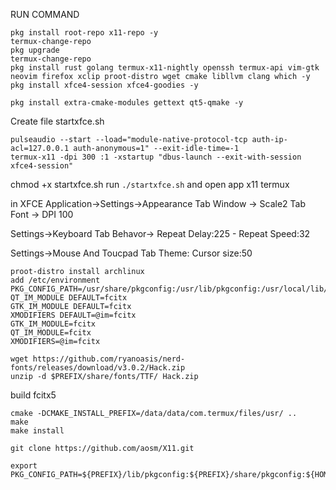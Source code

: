 RUN COMMAND
```
pkg install root-repo x11-repo -y
termux-change-repo
pkg upgrade
termux-change-repo
pkg install rust golang termux-x11-nightly openssh termux-api vim-gtk neovim firefox xclip proot-distro wget cmake libllvm clang which -y
pkg install xfce4-session xfce4-goodies -y

pkg install extra-cmake-modules gettext qt5-qmake -y
```
Create file startxfce.sh
```
pulseaudio --start --load="module-native-protocol-tcp auth-ip-acl=127.0.0.1 auth-anonymous=1" --exit-idle-time=-1
termux-x11 -dpi 300 :1 -xstartup "dbus-launch --exit-with-session xfce4-session"
```
chmod +x startxfce.sh
run `./startxfce.sh` and open app x11 termux

in XFCE
Application->Settings->Appearance
Tab Window -> Scale2 
Tab Font -> DPI 100


Settings->Keyboard
Tab Behavor-> Repeat Delay:225 - Repeat Speed:32

Settings->Mouse And Toucpad
Tab Theme: Cursor size:50

```
proot-distro install archlinux
add /etc/environment
PKG_CONFIG_PATH=/usr/share/pkgconfig:/usr/lib/pkgconfig:/usr/local/lib/pkgconfig
QT_IM_MODULE DEFAULT=fcitx
GTK_IM_MODULE DEFAULT=fcitx
XMODIFIERS DEFAULT=@im=fcitx
GTK_IM_MODULE=fcitx
QT_IM_MODULE=fcitx
XMODIFIERS=@im=fcitx
```

```
wget https://github.com/ryanoasis/nerd-fonts/releases/download/v3.0.2/Hack.zip
unzip -d $PREFIX/share/fonts/TTF/ Hack.zip
```



build fcitx5
```
cmake -DCMAKE_INSTALL_PREFIX=/data/data/com.termux/files/usr/ ..
make
make install
```

```
git clone https://github.com/aosm/X11.git
```


```
export PKG_CONFIG_PATH=${PREFIX}/lib/pkgconfig:${PREFIX}/share/pkgconfig:${HOME}/pkgconfig
```
